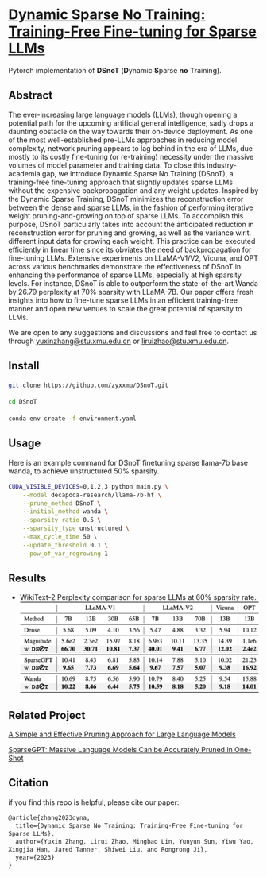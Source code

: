 # [Dynamic Sparse No Training: Training-Free Fine-tuning for Sparse LLMs](https://arxiv.org/abs/2310.08915)

Pytorch implementation of **DSnoT** (**D**ynamic **S**parse **no** **T**raining).

## Abstract

The ever-increasing large language models (LLMs), though opening a potential path for the upcoming artificial general intelligence, sadly drops a daunting obstacle on the way towards their on-device deployment. As one of the most well-established pre-LLMs approaches in reducing model complexity, network pruning appears to lag behind in the era of LLMs, due mostly to its costly fine-tuning (or re-training) necessity under the massive volumes of model parameter and training data. To close this industry-academia gap, we introduce Dynamic Sparse No Training (DSnoT), a training-free fine-tuning approach that slightly updates sparse LLMs without the expensive backpropagation and any weight updates. Inspired by the Dynamic Sparse Training, DSnoT minimizes the reconstruction error between the dense and sparse LLMs, in the fashion of performing iterative weight pruning-and-growing on top of sparse LLMs. To accomplish this purpose, DSnoT particularly takes into account the anticipated reduction in reconstruction error for pruning and growing, as well as the variance w.r.t. different input data for growing each weight. This practice can be executed efficiently in linear time since its obviates the need of backpropagation for fine-tuning LLMs. Extensive experiments on LLaMA-V1/V2, Vicuna, and OPT across various benchmarks demonstrate the effectiveness of DSnoT in enhancing the performance of sparse LLMs, especially at high sparsity levels. For instance, DSnoT is able to outperform the state-of-the-art Wanda by 26.79 perplexity at 70% sparsity with LLaMA-7B. Our paper offers fresh insights into how to fine-tune sparse LLMs in an efficient training-free manner and open new venues to scale the great potential of sparsity to LLMs. 

We are open to any suggestions and discussions and feel free to contact us through yuxinzhang@stu.xmu.edu.cn or liruizhao@stu.xmu.edu.cn.

## Install

```sh
git clone https://github.com/zyxxmu/DSnoT.git

cd DSnoT

conda env create -f environment.yaml
```

## Usage

Here is an example command for DSnoT finetuning sparse llama-7b base wanda, to achieve unstructured 50% sparsity.

```sh
CUDA_VISIBLE_DEVICES=0,1,2,3 python main.py \
    --model decapoda-research/llama-7b-hf \
    --prune_method DSnoT \
    --initial_method wanda \
    --sparsity_ratio 0.5 \
    --sparsity_type unstructured \
    --max_cycle_time 50 \
    --update_threshold 0.1 \
    --pow_of_var_regrowing 1
```

## Results

- WikiText-2 Perplexity comparison for sparse LLMs at 60\% sparsity rate.
![ppl_comparison](imgs/ppl_comparison_0.6_sparsity.png)

## Related Project

[A Simple and Effective Pruning Approach for Large Language Models](https://github.com/locuslab/wanda)

[SparseGPT: Massive Language Models Can be Accurately Pruned in One-Shot](https://github.com/ist-daslab/sparsegpt)

## Citation

if you find this repo is helpful, please cite our paper:
```
@article{zhang2023dyna,
  title={Dynamic Sparse No Training: Training-Free Fine-tuning for Sparse LLMs},
  author={Yuxin Zhang, Lirui Zhao, Mingbao Lin, Yunyun Sun, Yiwu Yao, Xingjia Han, Jared Tanner, Shiwei Liu, and Rongrong Ji},
  year={2023}
}
```
